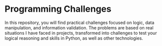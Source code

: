 # Programming Challenges

In this repository, you will find practical challenges focused on logic, data manipulation, and information validation. The problems are based on real situations I have faced in projects, transformed into challenges to test your logical reasoning and skills in Python, as well as other technologies.
